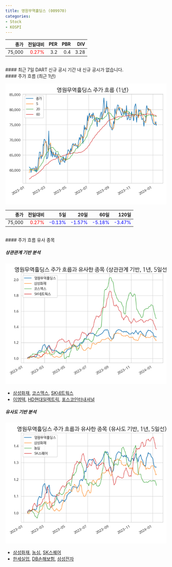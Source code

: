 ```yaml
---
title: 영원무역홀딩스 (009970)
categories:
- Stock
- KOSPI
---
```


|종가|전일대비|PER|PBR|DIV|
|---:|-------:|--:|--:|--:|
|75,000|<span style="color: red">0.27%</span>|3.2|0.4|3.28|

<!-- more -->

<br>
#### 최근 7일 DART 신규 공시
기간 내 신규 공시가 없습니다.

<br>
#### 주가 흐름 (최근 1년)

![009970](/assets/images/stock/009970.png)

|종가|전일대비|5일|20일|60일|120일|
|---:|-------:|--:|---:|---:|----:|
|75,000|<span style="color: red">0.27%</span>|<span style="color: blue">-0.13%</span>|<span style="color: blue">-1.57%</span>|<span style="color: blue">-5.18%</span>|<span style="color: blue">-3.47%</span>|

<br>
#### 주가 흐름 유사 종목

##### 상관관계 기반 분석

![009970](/assets/images/stock/009970_corr.png)
- [삼성화재](/000810/), [코스맥스](/192820/), [SK네트웍스](/001740/)
- [이엠텍](/091120/), [HD현대일렉트릭](/267260/), [포스코인터내셔널](/047050/)

##### 유사도 기반 분석

![009970](/assets/images/stock/009970_sim.png)
- [삼성화재](/000810/), [농심](/004370/), [SK스퀘어](/402340/)
- [한세실업](/105630/), [DB손해보험](/005830/), [삼성전자](/005930/)